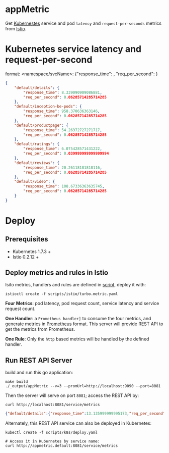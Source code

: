 # appMetric
Get [Kubernestes](https://kubernetes.io) service and pod `latency` and `request-per-seconds` metrics from [Istio](https://istio.io).

# Kubernetes service latency and request-per-second
format: <namespace/svcName>: {"response_time": <ms>, "req_per_second": <rps>}
  
```json
{
	"default/details": {
		"response_time": 8.339090909086881,
		"req_per_second": 0.06285714285714285
	},
	"default/inception-be-pods": {
		"response_time": 958.370636363146,
		"req_per_second": 0.06285714285714285
	},
	"default/productpage": {
		"response_time": 54.26372727271717,
		"req_per_second": 0.06285714285714285
	},
	"default/ratings": {
		"response_time": 6.075428571431222,
		"req_per_second": 0.039999999999999994
	},
	"default/reviews": {
		"response_time": 20.26118181818116,
		"req_per_second": 0.06285714285714285
	},
	"default/video": {
		"response_time": 108.67336363635745,
		"req_per_second": 0.06285714285714285
	}
}
```

# Deploy

## Prerequisites
* Kubernetes 1.7.3 +
* Istio 0.2.12 +

## Deploy metrics and rules in Istio
Isito metrics, handlers and rules are defined in [script](https://github.com/songbinliu/appMetric/blob/master/scripts/istio/turbo.metric.yaml), deploy it with:
```console
istioctl create -f scripts/istio/turbo.metric.yaml
```
**Four Metrics**: pod latency, pod request count, service latency and service request count.

**One Handler**: a `Prometheus handler]` to consume the four metrics, and generate metrics in [Prometheus](https://prometheus.io) format. This server will provide REST API to get the metrics from Prometheus.

**One Rule**: Only the `http` based metrics will be handled by the defined handler.

## Run REST API Server
build and run this go application:
```console
make build
./_output/appMetric --v=3 --promUrl=http://localhost:9090 --port=8081
```

Then the server will serve on port `8081`; access the REST API by:
```console
curl http://localhost:8081/service/metrics
```
```json
{"default/details":{"response_time":13.135999999995173,"req_per_second":0.06285714285714285},"default/inception-be-pods":{"response_time":953.5242727268435,"req_per_second":0.06285714285714285},"default/productpage":{"response_time":76.38181818180617,"req_per_second":0.06285714285714285},"default/ratings":{"response_time":8.805875000001961,"req_per_second":0.04571428571428571},"default/reviews":{"response_time":28.504636363632844,"req_per_second":0.06285714285714285},"default/video":{"response_time":111.38272727271216,"req_per_second":0.06285714285714285}}
```

Alternately, this REST API service can also be deployed in Kubernetes:
```console
kubectl create -f scripts/k8s/deploy.yaml

# Access it in Kubernetes by service name:
curl http://appmetric.default:8081/service/metrics
```


